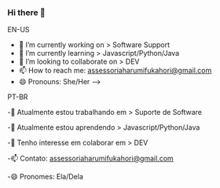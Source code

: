 ### Hi there 👋

EN-US

- 🔭 I’m currently working on > Software Support
- 🌱 I’m currently learning > Javascript/Python/Java
- 👯 I’m looking to collaborate on > DEV
- 📫 How to reach me: assessoriaharumifukahori@gmail.com
- 😄 Pronouns: She/Her
-->

PT-BR

-🔭 Atualmente estou trabalhando em > Suporte de Software

-🌱 Atualmente estou aprendendo > Javascript/Python/Java

-👯 Tenho interesse em colaborar em > DEV

-📫 Contato: assessoriaharumifukahori@gmail.com

-😄 Pronomes: Ela/Dela
